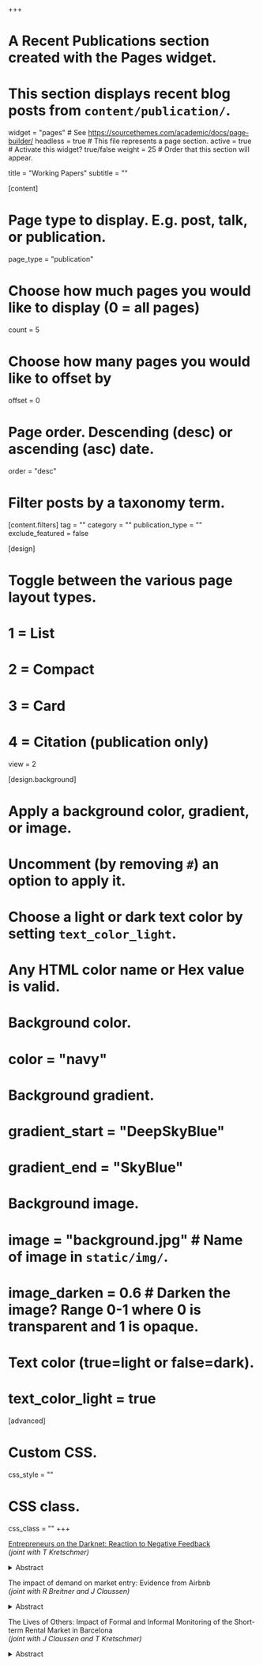 +++
# A Recent Publications section created with the Pages widget.
# This section displays recent blog posts from `content/publication/`.

widget = "pages"  # See https://sourcethemes.com/academic/docs/page-builder/
headless = true  # This file represents a page section.
active = true  # Activate this widget? true/false
weight = 25  # Order that this section will appear.

title = "Working Papers"
subtitle = ""

[content]
  # Page type to display. E.g. post, talk, or publication.
  page_type = "publication"
  
  # Choose how much pages you would like to display (0 = all pages)
  count = 5
  
  # Choose how many pages you would like to offset by
  offset = 0

  # Page order. Descending (desc) or ascending (asc) date.
  order = "desc"

  # Filter posts by a taxonomy term.
  [content.filters]
    tag = ""
    category = ""
    publication_type = ""
    exclude_featured = false
  
[design]
  # Toggle between the various page layout types.
  #   1 = List
  #   2 = Compact
  #   3 = Card
  #   4 = Citation (publication only)
  view = 2
  
[design.background]
  # Apply a background color, gradient, or image.
  #   Uncomment (by removing `#`) an option to apply it.
  #   Choose a light or dark text color by setting `text_color_light`.
  #   Any HTML color name or Hex value is valid.
    
  # Background color.
  # color = "navy"
  
  # Background gradient.
  # gradient_start = "DeepSkyBlue"
  # gradient_end = "SkyBlue"
  
  # Background image.
  # image = "background.jpg"  # Name of image in `static/img/`.
  # image_darken = 0.6  # Darken the image? Range 0-1 where 0 is transparent and 1 is opaque.

  # Text color (true=light or false=dark).
  # text_color_light = true  
  
[advanced]
 # Custom CSS. 
 css_style = ""
 
 # CSS class.
 css_class = ""
+++

[Entrepreneurs on the Darknet: Reaction to Negative Feedback](https://papers.ssrn.com/sol3/papers.cfm?abstract_id=3238141)
<br />
_(joint with T Kretschmer)_  
<details><summary>Abstract</summary>
<p>

Reputation is one of the key assets of a digital entrepreneur in markets for experience goods, especially in settings like Darknet and anonymous marketplaces. But what happens if this asset is diminished by a shock, i.e. negative feedback? We study how entrepreneurs on anonymous marketplaces respond to negative feedback by adjusting their product portfolio, or even exiting the market altogether. We find that the entrepreneurs are more likely to exit following negative feedback, but that a entrepreneur’s accumulated transactions experience on the market platform negatively moderates this. Interestingly, the entrepreneurs that do remain tend to expand their product portfolio. This effect, however, is again driven by entrepreneurs with relative high transactions experience, i.e. those with a high prior transactions volume. These results suggest that the reputation and the transactions experience of an entrepreneur interact in intricate ways to drive an entrepreneur’s choice of remaining in the market or adjusting her portfolio. We derive managerial and policy implications of these results.
</p>
</details>


The impact of demand on market entry: Evidence from Airbnb
<br />
_(joint with R Breitner and J Claussen)_ 
<details><summary>Abstract</summary>
<p>

A key promise of the sharing economy is that peer-to-peer markets are much more flexible than traditional markets when it comes to expanding capacity. This flexibility stems from sharing platforms utilizing existing resources instead of necessitating the acquisition of new resources. We study the effect of demand on market entry for the example of Airbnb in Europe. Our results indicate that demand has a positive effect on entry, especially in cities with high housing costs. Moreover, we find that the offerings of high demand entrants tend to be of lower attractiveness. Our work provides empirical evidence that especially the entry of low-end offerings increases when demand is higher in peer-to-peer markets. These results indicate that with an increase in demand, new potential suppliers expect to have a higher chance to compete in the market, get a share of the overall revenue and thus decide to enter the market.
</p>
</details>


The Lives of Others: Impact of Formal and Informal Monitoring of the Short-term Rental Market in Barcelona
<br />
_(joint with J Claussen and T Kretschmer)_  
<details><summary>Abstract</summary>
<p>

The explosive growth of the sharing economy platforms (like Airbnb, Uber, etc) has heated the debate around the positive and negative ex- ternalities of these platforms. The positive externalities include the decrease of transactions and information costs, the better coordina- tion of supply and demand and the flexibility for users among others. On the hand, the negative externalities include precarious working conditions, traffic jam congestions, etc. Specifically, for the case of short-term rental platforms, citizens of highly touristic cities are heav- ily complaining about the increase of the long-term rental prices, the decrease of their quality of living (due to noise for example) and the gentrification that changes the nature of their neighbourhoods. Cities like Amsterdam, Paris, Berlin, and Barcelona have taken measures in order to minimise the network externalities of the short-term rental platforms. These measures include restrictions on the total amount of days an apartment can be rented during a year in the short-term rental market, or banning totally the offering of whole apartments. In the case of Barcelona, a special license since 2012 is needed to offer a whole apartment on a short-term rental platform like Airbnb. In July 2015, the newly elected local government led by an ex-activist against evictions, imposed a moratorium on the licenses, prohibiting the is- suing of new licenses for all tourist accommodation establishments so as to study, and in addition control, the growth of the short-term rental market. The moratorium was in force until March 2017 when a new regulation was introduced. The 2015 moratorium on licenses was accompanied with an enforcement mechanism, that included specific fines for the ones that rented their apartments illegally, the creation of a team of inspectors that are monitoring the illegal tourist accommo- dation activities and the implementation of a webpage through which Barcelonas citizens and visitors could report an illegally rented apart- ment. In this study, we try to measure the impact and effectiveness of those two monitoring processes, the formal one and the informal (crowdsourced) one. By implementing a diff-in-diff analysis, we first find a general negative impact of the moratorium on the supply of apartments in the Airbnb platform. Additionally, we find that the formal monitoring process affected mostly the professional hosts while the informal monitoring affected mostly the amateur ones.
</p>
</details>